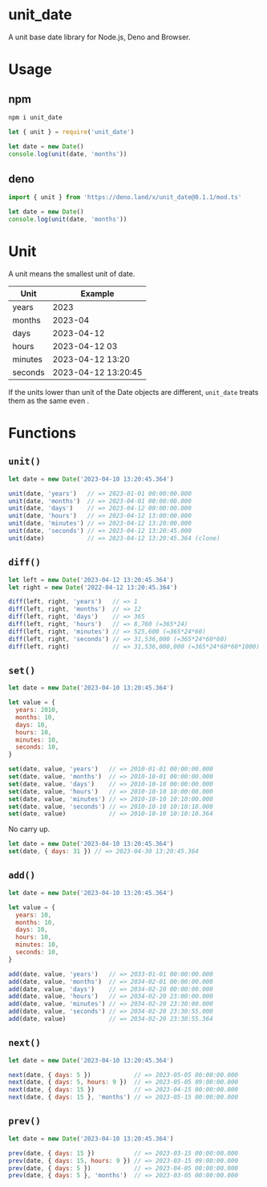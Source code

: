 # unit_date

A unit base date library for Node.js, Deno and Browser.

# Usage

## npm

```sh
npm i unit_date
```

```js
let { unit } = require('unit_date')

let date = new Date()
console.log(unit(date, 'months'))
```

## deno

```ts
import { unit } from 'https://deno.land/x/unit_date@0.1.1/mod.ts'

let date = new Date()
console.log(unit(date, 'months'))
```

# Unit

A unit means the smallest unit of date.

| Unit | Example |
| --- | --- |
| years | 2023 |
| months | 2023-04 |
| days | 2023-04-12 |
| hours | 2023-04-12 03 |
| minutes | 2023-04-12 13:20 |
| seconds | 2023-04-12 13:20:45 |

If the units lower than unit of the Date objects are different, `unit_date` treats them as the same even .

# Functions

## `unit()`

```js
let date = new Date('2023-04-10 13:20:45.364')

unit(date, 'years')   // => 2023-01-01 00:00:00.000
unit(date, 'months')  // => 2023-04-01 00:00:00.000
unit(date, 'days')    // => 2023-04-12 00:00:00.000
unit(date, 'hours')   // => 2023-04-12 13:00:00.000
unit(date, 'minutes') // => 2023-04-12 13:20:00.000
unit(date, 'seconds') // => 2023-04-12 13:20:45.000
unit(date)            // => 2023-04-12 13:20:45.364 (clone)

```

## `diff()`

```js
let left = new Date('2023-04-12 13:20:45.364')
let right = new Date('2022-04-12 13:20:45.364')

diff(left, right, 'years')   // => 1
diff(left, right, 'months')  // => 12
diff(left, right, 'days')    // => 365
diff(left, right, 'hours')   // => 8,760 (=365*24)
diff(left, right, 'minutes') // => 525,600 (=365*24*60)
diff(left, right, 'seconds') // => 31,536,000 (=365*24*60*60)
diff(left, right)            // => 31,536,000,000 (=365*24*60*60*1000)
```

## `set()`

```js
let date = new Date('2023-04-10 13:20:45.364')

let value = {
  years: 2010,
  months: 10,
  days: 10,
  hours: 10,
  minutes: 10,
  seconds: 10,
}

set(date, value, 'years')   // => 2010-01-01 00:00:00.000
set(date, value, 'months')  // => 2010-10-01 00:00:00.000
set(date, value, 'days')    // => 2010-10-10 00:00:00.000
set(date, value, 'hours')   // => 2010-10-10 10:00:00.000
set(date, value, 'minutes') // => 2010-10-10 10:10:00.000
set(date, value, 'seconds') // => 2010-10-10 10:10:10.000
set(date, value)            // => 2010-10-10 10:10:10.364
```

No carry up.

```js
let date = new Date('2023-04-10 13:20:45.364')
set(date, { days: 31 }) // => 2023-04-30 13:20:45.364
```

## `add()`

```js
let date = new Date('2023-04-10 13:20:45.364')

let value = {
  years: 10,
  months: 10,
  days: 10,
  hours: 10,
  minutes: 10,
  seconds: 10,
}

add(date, value, 'years')   // => 2033-01-01 00:00:00.000
add(date, value, 'months')  // => 2034-02-01 00:00:00.000
add(date, value, 'days')    // => 2034-02-20 00:00:00.000
add(date, value, 'hours')   // => 2034-02-20 23:00:00.000
add(date, value, 'minutes') // => 2034-02-20 23:30:00.000
add(date, value, 'seconds') // => 2034-02-20 23:30:55.000
add(date, value)            // => 2034-02-20 23:30:55.364
```

## `next()`

```js
let date = new Date('2023-04-10 13:20:45.364')

next(date, { days: 5 })            // => 2023-05-05 00:00:00.000
next(date, { days: 5, hours: 9 })  // => 2023-05-05 09:00:00.000
next(date, { days: 15 })           // => 2023-04-15 00:00:00.000
next(date, { days: 15 }, 'months') // => 2023-05-15 00:00:00.000
```

## `prev()`

```js
let date = new Date('2023-04-10 13:20:45.364')

prev(date, { days: 15 })           // => 2023-03-15 00:00:00.000
prev(date, { days: 15, hours: 9 }) // => 2023-03-15 09:00:00.000
prev(date, { days: 5 })            // => 2023-04-05 00:00:00.000
prev(date, { days: 5 }, 'months')  // => 2023-03-05 00:00:00.000
```
